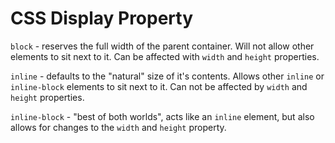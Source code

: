 # CSS Display Property

`block` - reserves the full width of the parent container. Will not allow other elements to sit next to it. Can be affected with `width` and `height` properties.

`inline` - defaults to the "natural" size of it's contents. Allows other `inline` or `inline-block` elements to sit next to it. Can not be affected by `width` and `height` properties.

`inline-block` - "best of both worlds", acts like an `inline` element, but also allows for changes to the `width` and `height` property.
